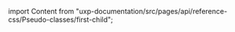 
import Content from "uxp-documentation/src/pages/api/reference-css/Pseudo-classes/first-child";

<Content query="product=photoshop"/>
